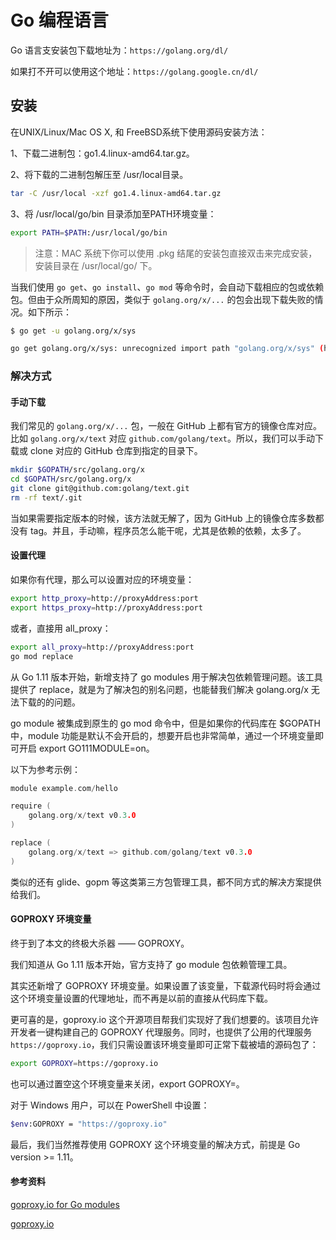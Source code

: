 # Go 编程语言

Go 语言支安装包下载地址为：`https://golang.org/dl/`

如果打不开可以使用这个地址：`https://golang.google.cn/dl/`

## 安装

在UNIX/Linux/Mac OS X, 和 FreeBSD系统下使用源码安装方法：

1、下载二进制包：go1.4.linux-amd64.tar.gz。

2、将下载的二进制包解压至 /usr/local目录。

```bash
tar -C /usr/local -xzf go1.4.linux-amd64.tar.gz
```

3、将 /usr/local/go/bin 目录添加至PATH环境变量：

```bash
export PATH=$PATH:/usr/local/go/bin
```

> 注意：MAC 系统下你可以使用 .pkg 结尾的安装包直接双击来完成安装，安装目录在 /usr/local/go/ 下。

当我们使用 `go get`、`go install`、`go mod` 等命令时，会自动下载相应的包或依赖包。但由于众所周知的原因，类似于 `golang.org/x/...` 的包会出现下载失败的情况。如下所示：

```bash
$ go get -u golang.org/x/sys

go get golang.org/x/sys: unrecognized import path "golang.org/x/sys" (https fetch: Get https://golang.org/x/sys?go-get=1: dial tcp 216.239.37.1:443: i/o timeout)
```

### 解决方式

#### 手动下载

我们常见的 `golang.org/x/...` 包，一般在 GitHub 上都有官方的镜像仓库对应。比如 `golang.org/x/text` 对应 `github.com/golang/text`。所以，我们可以手动下载或 clone 对应的 GitHub 仓库到指定的目录下。

```bash
mkdir $GOPATH/src/golang.org/x
cd $GOPATH/src/golang.org/x
git clone git@github.com:golang/text.git
rm -rf text/.git
```

当如果需要指定版本的时候，该方法就无解了，因为 GitHub 上的镜像仓库多数都没有 tag。并且，手动嘛，程序员怎么能干呢，尤其是依赖的依赖，太多了。

#### 设置代理

如果你有代理，那么可以设置对应的环境变量：

```bash
export http_proxy=http://proxyAddress:port
export https_proxy=http://proxyAddress:port
```

或者，直接用 all_proxy：

```bash
export all_proxy=http://proxyAddress:port
go mod replace
```

从 Go 1.11 版本开始，新增支持了 go modules 用于解决包依赖管理问题。该工具提供了 replace，就是为了解决包的别名问题，也能替我们解决 golang.org/x 无法下载的的问题。

go module 被集成到原生的 go mod 命令中，但是如果你的代码库在 $GOPATH 中，module 功能是默认不会开启的，想要开启也非常简单，通过一个环境变量即可开启 export GO111MODULE=on。

以下为参考示例：

```go
module example.com/hello

require (
    golang.org/x/text v0.3.0
)

replace (
    golang.org/x/text => github.com/golang/text v0.3.0
)
```

类似的还有 glide、gopm 等这类第三方包管理工具，都不同方式的解决方案提供给我们。

#### GOPROXY 环境变量

终于到了本文的终极大杀器 —— GOPROXY。

我们知道从 Go 1.11 版本开始，官方支持了 go module 包依赖管理工具。

其实还新增了 GOPROXY 环境变量。如果设置了该变量，下载源代码时将会通过这个环境变量设置的代理地址，而不再是以前的直接从代码库下载。

更可喜的是，goproxy.io 这个开源项目帮我们实现好了我们想要的。该项目允许开发者一键构建自己的 GOPROXY 代理服务。同时，也提供了公用的代理服务 `https://goproxy.io`，我们只需设置该环境变量即可正常下载被墙的源码包了：

```bash
export GOPROXY=https://goproxy.io
```

也可以通过置空这个环境变量来关闭，export GOPROXY=。

对于 Windows 用户，可以在 PowerShell 中设置：

```bash
$env:GOPROXY = "https://goproxy.io"
```

最后，我们当然推荐使用 GOPROXY 这个环境变量的解决方式，前提是 Go version >= 1.11。

#### 参考资料

[goproxy.io for Go modules](https://mp.weixin.qq.com/s/COethtOaiygsYev-kkCc4A)

[goproxy.io](https://goproxy.io/)
